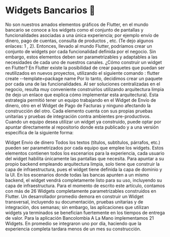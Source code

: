 # Widgets Bancarios 🎯
No son nuestros amados elementos gráficos de Flutter, en el mundo bancario se conoce a los widgets como el conjunto de pantallas y funcionalidades asociadas a una única experiencia; por ejemplo envío de dinero, pago de cuentas, consulta de productos , etc. (Te dejo algunos enlaces: 1 , 2).
Entonces, llevado al mundo Flutter, podríamos crear un conjunto de widgets por cada funcionalidad definida por el negocio. Sin embargo, estos elementos deben ser parametrizables y adaptables a las necesidades de cada uno de nuestros canales.
¿Cómo construir un widget en Flutter?
En Flutter existe la posibilidad de crear paquetes que puedan ser reutilizados en nuevos proyectos, utilizando el siguiente comando :
flutter create --template=package name
Por lo tanto, decidimos crear un paquete por cada una de las funcionalidades. Al ser soluciones centralizadas en el negocio, resulta muy conveniente construirlos utilizando arquitectura limpia (te dejo un enlace que explica cómo implementar esta arquitectura).
Esta estrategia permitió tener un equipo trabajando en el Widget de Envío de dinero, otro en el Widget de Pago de Facturas y ninguno afectando la construcción del otro. Cada elemento cuenta con sus propias pruebas unitarias y pruebas de integración contra ambientes pre-productivos.
Cuando un equipo desea utilizar un widget ya construido, puede optar por apuntar directamente al repositorio donde esta publicado y a una versión específica de la siguiente forma:


Widget Envio de dinero
Todos los textos (títulos, subtítulos, párrafos, etc.) pueden ser parametrizados por cada equipo que emplee los widgets. Estos elementos contienen todos los escenarios para la experiencia, cada usuario del widget habilita únicamente las pantallas que necesita. Para apuntar a su propio backend empleando arquitectura limpia, solo tiene que construir la capa de infraestructura, pues el widget tiene definida la capa de dominio y la UI. En los escenarios donde todas las bancas apunten a un mismo backend, el widget vendrá completamente listo para su uso, incluyendo su capa de infraestructura.
Para el momento de escrito este artículo, contamos con más de 26 Widgets completamente parametrizables construidos en Flutter. Un desarrollador promedio demora en construir un Widget transversal, incluyendo su documentación, pruebas unitarias y de integración, dos semanas; sin embargo, las aplicaciones que utilizan widgets ya terminados se benefician fuertemente en los tiempos de entrega de valor.
Para la aplicación Bancolombia A La Mano implementamos 21 Widgets. En promedio se integraron uno por día, haciendo que la experiencia completa tardara menos de un mes su construcción.
